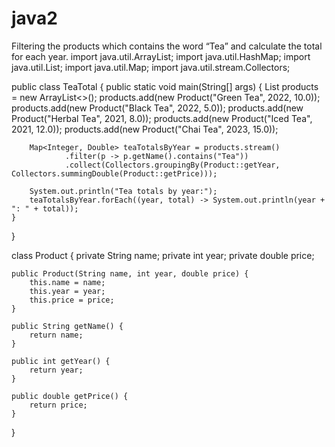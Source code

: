 # java2
Filtering the products which contains the word “Tea” and calculate the total for each year.
import java.util.ArrayList;
import java.util.HashMap;
import java.util.List;
import java.util.Map;
import java.util.stream.Collectors;

public class TeaTotal {
    public static void main(String[] args) {
        List<Product> products = new ArrayList<>();
        products.add(new Product("Green Tea", 2022, 10.0));
        products.add(new Product("Black Tea", 2022, 5.0));
        products.add(new Product("Herbal Tea", 2021, 8.0));
        products.add(new Product("Iced Tea", 2021, 12.0));
        products.add(new Product("Chai Tea", 2023, 15.0));
        
        Map<Integer, Double> teaTotalsByYear = products.stream()
                .filter(p -> p.getName().contains("Tea"))
                .collect(Collectors.groupingBy(Product::getYear, Collectors.summingDouble(Product::getPrice)));
        
        System.out.println("Tea totals by year:");
        teaTotalsByYear.forEach((year, total) -> System.out.println(year + ": " + total));
    }
}

class Product {
    private String name;
    private int year;
    private double price;
    
    public Product(String name, int year, double price) {
        this.name = name;
        this.year = year;
        this.price = price;
    }
    
    public String getName() {
        return name;
    }
    
    public int getYear() {
        return year;
    }
    
    public double getPrice() {
        return price;
    }
}


